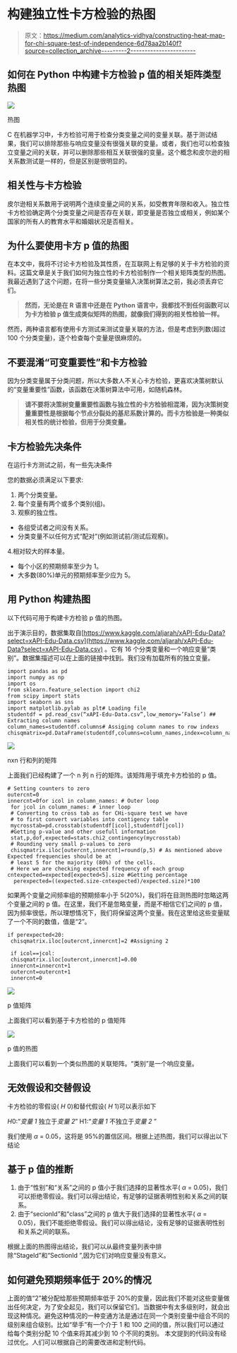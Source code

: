 # 构建独立性卡方检验的热图

> 原文：<https://medium.com/analytics-vidhya/constructing-heat-map-for-chi-square-test-of-independence-6d78aa2b140f?source=collection_archive---------2----------------------->

## 如何在 Python 中构建卡方检验 p 值的相关矩阵类型热图

![](img/2c8bef1252a2ea9b5b5965158047f97c.png)

热图

C 在机器学习中，卡方检验可用于检查分类变量之间的变量关联。基于测试结果，我们可以排除那些与响应变量没有很强关联的变量。或者，我们也可以检查独立变量之间的关联，并可以删除那些相互关联很强的变量。这个概念和皮尔逊的相关系数测试是一样的，但是区别是很明显的。

## 相关性与卡方检验

皮尔逊相关系数用于说明两个连续变量之间的关系，如受教育年限和收入。独立性卡方检验确定两个分类变量之间是否存在关联，即变量是否独立或相关，例如某个国家的所有人的教育水平和婚姻状况是否相关。

## 为什么要使用卡方 p 值的热图

在本文中，我将不讨论卡方检验及其性质，在互联网上有足够的关于卡方检验的资料。这篇文章是关于我们如何为独立性的卡方检验制作一个相关矩阵类型的热图。我最近遇到了这个问题，在将一些分类变量输入决策树算法之前，我必须丢弃它们。

> **然而，无论是在 R 语言中还是在 Python 语言中，我都找不到任何函数可以为卡方检验 p 值生成类似矩阵的热图，就像我们得到的相关性检验一样。**

然而，两种语言都有使用卡方测试来测试变量关联的方法，但是考虑到列数(超过 100 个分类变量)，逐个检查每个变量是很麻烦的。

## 不要混淆“可变重要性”和卡方检验

因为分类变量属于分类问题，所以大多数人不关心卡方检验，更喜欢决策树默认的“变量重要性”函数，该函数在决策树算法中可用，如随机森林。

> **请不要将决策树变量重要性函数与独立性的卡方检验相混淆，因为决策树变量重要性是根据每个节点分裂处的基尼系数计算的。而卡方检验是一种类似相关性的统计检验，但用于分类变量。**

## 卡方检验先决条件

在运行卡方测试之前，有一些先决条件

您的数据必须满足以下要求:

1.  两个分类变量。
2.  每个变量有两个或多个类别(组)。
3.  观察的独立性。

*   各组受试者之间没有关系。
*   分类变量不以任何方式“配对”(例如测试前/测试后观察)。

4.相对较大的样本量。

*   每个小区的预期频率至少为 1。
*   大多数(80%)单元的预期频率至少应为 5。

## 用 Python 构建热图

以下代码可用于构建卡方检验 p 值的热图。

出于演示目的，数据集取自[https://www.kaggle.com/aljarah/xAPI-Edu-Data?select=xAPI-Edu-Data.csv](https://www.kaggle.com/aljarah/xAPI-Edu-Data?select=xAPI-Edu-Data.csv) 。它有 16 个分类变量和一个响应变量“类别”。数据集描述可以在上面的链接中找到。我们没有加载所有的独立变量。

```
import pandas as pd
import numpy as np
import os 
from sklearn.feature_selection import chi2
from scipy import stats
import seaborn as sns
import matplotlib.pylab as plt# Loading file
studentdf = pd.read_csv(“xAPI-Edu-Data.csv”,low_memory=’False’) ## Extracting column names 
column_names=studentdf.columns# Assiging column names to row indexs 
chisqmatrix=pd.DataFrame(studentdf,columns=column_names,index=column_names) 
```

![](img/123591fbce4e832a6ba06740fa3fc334.png)

nxn 行和列的矩阵

上面我们已经构建了一个 n 列 n 行的矩阵。该矩阵用于填充卡方检验的 p 值。

```
# Setting counters to zero
outercnt=0
innercnt=0for icol in column_names: # Outer loop
 for jcol in column_names: # inner loop
 # Converting to cross tab as for CHi-square test we have
 # to first convert variables into contigency table
 mycrosstab=pd.crosstab(studentdf[icol],studentdf[jcol])
 #Getting p-value and other usefull information
 stat,p,dof,expected=stats.chi2_contingency(mycrosstab)
 # Rounding very small p-values to zero
 chisqmatrix.iloc[outercnt,innercnt]=round(p,5) # As mentioned above Expected frequencies should be at 
 # least 5 for the majority (80%) of the cells.
 # Here we are checking expected frequency of each group cntexpected=expected[expected<5].size #Getting percentage 
  perexpected=((expected.size-cntexpected)/expected.size)*100
```

如果两个变量之间频率组的预期频率小于 5(20%)，我们将在目测热图时忽略这两个变量之间的 p 值。在这里，我们不是忽略变量，而是不相信它们之间的 p 值，因为频率很低，所以理想情况下，我们将保留这两个变量。我在这里给这些变量赋了一个不同的数值，值是“2”。

```
if perexpected<20:
 chisqmatrix.iloc[outercnt,innercnt]=2 #Assigning 2

 if icol==jcol:
 chisqmatrix.iloc[outercnt,innercnt]=0.00
 innercnt=innercnt+1
 outercnt=outercnt+1
 innercnt=0
```

![](img/bf77e6b8c679f1c3aa19c93037f673e9.png)

p 值矩阵

上面我们可以看到基于卡方检验的 p 值矩阵

![](img/7520b7ade54f3bbf40045a7b7d671626.png)

p 值的热图

上面我们可以看到一个类似热图的关联矩阵。“类别”是一个响应变量。

## 无效假设和交替假设

卡方检验的零假设( *H* 0)和替代假设( *H* 1)可以表示如下

*H*0:“*变量 1* 独立于*变量 2*”
H1:“*变量 1* 不独立于*变量 2* ”

我们使用 *α* = 0.05，这将是 95%的置信区间。根据上述热图，我们可以得出以下结论

## 基于 p 值的推断

1.  由于“性别”和“关系”之间的 p 值小于我们选择的显著性水平( *α* = 0.05)，我们可以拒绝零假设。我们可以得出结论，有足够的证据表明性别和关系之间的联系。
2.  由于“secionId”和“class”之间的 p 值大于我们选择的显著性水平( *α* = 0.05)，我们不能拒绝零假设。我们可以得出结论，没有足够的证据表明性别和关系之间的联系。

根据上面的热图得出结论，我们可以从最终变量列表中排除“StageId”和“SectionId ”,因为它们对响应变量没有意义。

## 如何避免预期频率低于 20%的情况

上面的值“2”被分配给那些预期频率低于 20%的变量，因此我们不能对这些变量做出任何决定，为了安全起见，我们可以保留它们。当数据中有太多级别时，就会出现这种情况。避免这种情况的一种变通方法是通过在同一个类别变量中组合不同的级别来组合级别。比如“举手”有一个介于 1 和 100 之间的值，所以我们可以通过给每个类别分配 10 个值来将其减少到 10 个不同的类别。
本文提到的代码没有经过优化。人们可以根据自己的需要改进和定制代码。